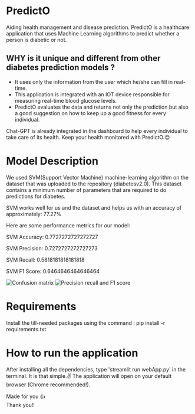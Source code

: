 # PredictO

Aiding health management and disease prediction. PredictO is a healthcare application that uses Machine Learning algorithms to predict whether a person is diabetic or not.

## WHY is it unique and different from other diabetes prediction models ?

- It uses only the information from the user which he/she can fill in real-time.
- This application is integrated with an IOT device responsible for measuring real-time blood glucose levels.
- PredictO evaluates the data and returns not only the prediction but also a good suggestion on how to keep up a good fitness for every individual.

Chat-GPT is already integrated in the dashboard to help every individual to take care of its health. Keep your health monitored with PredictO.😊

# Model Description

We used SVM(Support Vector Machine) machine-learning algorithm on the dataset that was uploaded to the repository (diabetesv2.0).
This dataset contains a minimum number of parameters that are required to do predictions for diabetes.

SVM works well for us and the dataset and helps us with an accuracy of approximately: 77.27%

Here are some performance metrics for our model:

SVM Accuracy: 0.7727272727272727

SVM Precision: 0.7272727272727273

SVM Recall: 0.5818181818181818

SVM F1 Score: 0.6464646464646464

![Confusion matrix](https://github.com/mahi1722/PredictO/assets/82094424/00100b58-42aa-45f7-ad62-de3fa64d44c2)
![Precision recall and F1 score](https://github.com/mahi1722/PredictO/assets/82094424/56c24a02-817b-4a4c-94aa-7820d1ae095a)



# Requirements
Install the till-needed packages using the command :
         pip install -r requirements.txt

# How to run the application

After installing all the dependencies, type 'streamlit run webApp.py' in the terminal.
It is that simple.✌️
The application will open on your default browser (Chrome recommended!).




         
Made for you 👍         
Thank you!!
